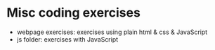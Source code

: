 # Misc coding exercises

* webpage exercises: exercises using plain html & css & JavaScript
* js folder: exercises with JavaScript